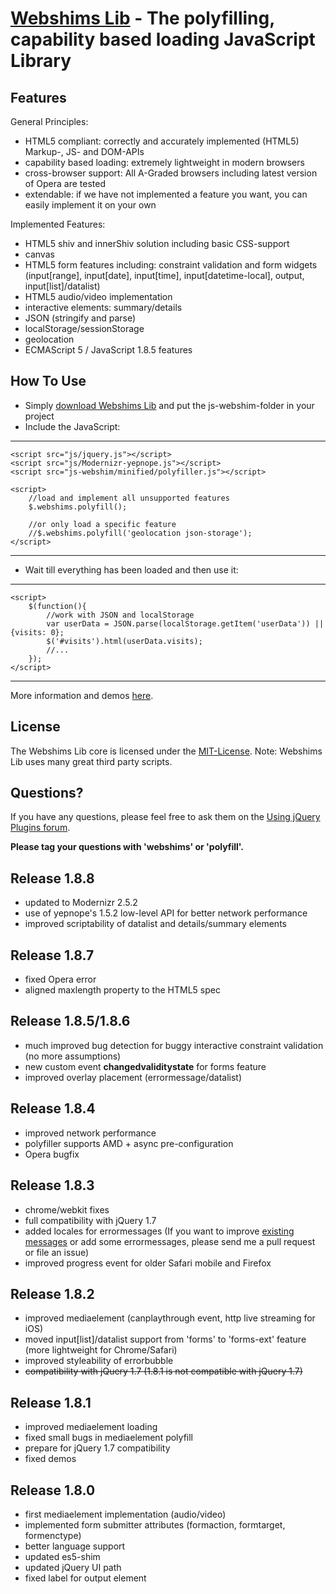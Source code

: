 [Webshims Lib](http://aFarkas.github.com/webshim/demos/index.html) - The polyfilling, capability based loading JavaScript Library
================================

Features
------------------

General Principles:

* HTML5 compliant: correctly and accurately implemented (HTML5) Markup-, JS- and DOM-APIs  
* capability based loading: extremely lightweight in modern browsers
* cross-browser support: All A-Graded browsers including latest version of Opera are tested
* extendable: if we have not implemented a feature you want, you can easily implement it on your own

Implemented Features:

* HTML5 shiv and innerShiv solution including basic CSS-support
* canvas
* HTML5 form features including: constraint validation and form widgets (input[range], input[date], input[time], input[datetime-local], output, input[list]/datalist)
* HTML5 audio/video implementation
* interactive elements: summary/details
* JSON (stringify and parse)
* localStorage/sessionStorage
* geolocation
* ECMAScript 5 / JavaScript 1.8.5 features 


How To Use
------------------

* Simply [download Webshims Lib](https://github.com/aFarkas/webshim/downloads) and put the js-webshim-folder in your project
* Include the JavaScript:

---------------
	<script src="js/jquery.js"></script>
	<script src="js/Modernizr-yepnope.js"></script> 
	<script src="js-webshim/minified/polyfiller.js"></script> 

	<script> 
		//load and implement all unsupported features 
		$.webshims.polyfill();
		
		//or only load a specific feature
		//$.webshims.polyfill('geolocation json-storage');
	</script>
---------------

* Wait till everything has been loaded and then use it:

--------------
	<script> 
		$(function(){
			//work with JSON and localStorage 
			var userData = JSON.parse(localStorage.getItem('userData')) || {visits: 0};
			$('#visits').html(userData.visits);
			//...
		});
	</script>
--------------

More information and demos [here](http://aFarkas.github.com/webshim/demos/index.html).


License
---------------------------------------

The Webshims Lib core is licensed under the [MIT-License](http://aFarkas.github.com/webshim/MIT-LICENSE.txt). Note: Webshims Lib uses many great third party scripts.



Questions?
----------

If you have any questions, please feel free to ask them on the [Using jQuery Plugins
forum](http://forum.jquery.com/using-jquery-plugins).

**Please tag your questions with 'webshims' or 'polyfill'.**

Release 1.8.8
----------

- updated to Modernizr 2.5.2
- use of yepnope's 1.5.2 low-level API for better network performance
- improved scriptability of datalist and details/summary elements

Release 1.8.7
----------

- fixed Opera error
- aligned maxlength property to the HTML5 spec

Release 1.8.5/1.8.6
----------

- much improved bug detection for buggy interactive constraint validation (no more assumptions)
- new custom event **changedvaliditystate** for forms feature
- improved overlay placement (errormessage/datalist)

Release 1.8.4
----------

- improved network performance
- polyfiller supports AMD + async pre-configuration
- Opera bugfix

Release 1.8.3
----------

- chrome/webkit fixes
- full compatibility with jQuery 1.7
- added locales for errormessages (If you want to improve [existing messages](https://github.com/aFarkas/webshim/tree/master/src/shims/i18n) or add some errormessages, please send me a pull request or file an issue)
- improved progress event for older Safari mobile and Firefox

Release 1.8.2
----------
- improved mediaelement (canplaythrough event, http live streaming for iOS)
- moved input[list]/datalist support from 'forms' to 'forms-ext' feature (more lightweight for Chrome/Safari)
- improved styleability of errorbubble
- <del>compatibility with jQuery 1.7 (1.8.1 is not compatible with jQuery 1.7)</del>

Release 1.8.1
----------
- improved mediaelement loading
- fixed small bugs in mediaelement polyfill
- prepare for jQuery 1.7 compatibility
- fixed demos


Release 1.8.0
----------

* first mediaelement implementation (audio/video)
* implemented form submitter attributes (formaction, formtarget, formenctype)
* better language support
* updated es5-shim
* updated jQuery UI path 
* fixed label for output element
